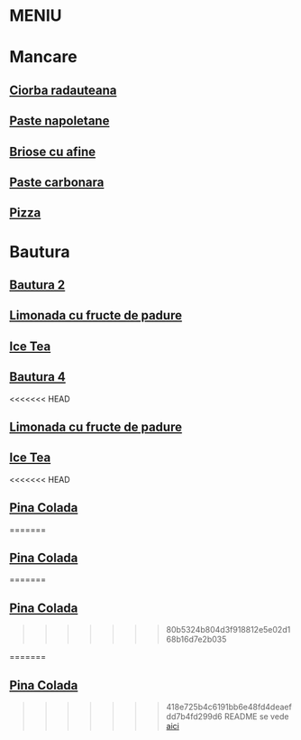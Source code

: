 # MENIU

# Mancare

## [Ciorba radauteana](./mancare/ciorba_radauteana.md)

## [Paste napoletane](./mancare/Paste_napoletane.md)

## [Briose cu afine](mancare/Briose.md)
## [Paste carbonara](./mancare/Paste%20carbonara.md)

## [Pizza](./mancare/pizza.md)


# Bautura
## [Bautura 2](./bautura/bautura2.md)

## [Limonada cu fructe de padure](./bautura/Limonada_cu_fructe_de_padure.md)
## [Ice Tea](./bautura/Ice%20Tea.md)

## [Bautura 4](./bautura/bautura4.md)
<<<<<<< HEAD
## [Limonada cu fructe de padure](../bautura/Limonada_cu_fructe_de_padure.md)
## [Ice Tea](./bautura/Ice%20Tea.md)

<<<<<<< HEAD
## [Pina Colada](./bautura/Pina_Colada.md)
=======

## [Pina Colada](./bautura/bautura%201.md)
=======
## [Pina Colada](./bautura/Pina_Colada.md)

>>>>>>> 80b5324b804d3f918812e5e02d168b16d7e2b035
 
=======
## [Pina Colada](./bautura/Pina_Colada.md)

>>>>>>> 418e725b4c6191bb6e48fd4deaefdd7b4fd299d6
README se vede [aici](./README.md)
